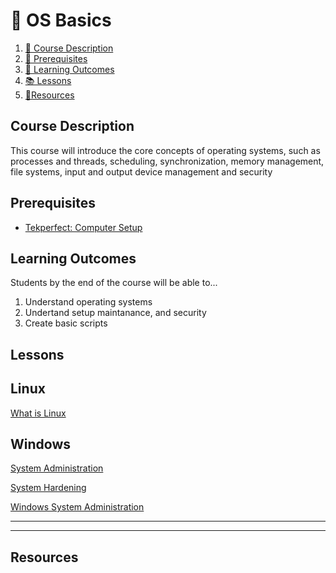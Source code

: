 # **💾 OS Basics**

1. [📝 Course Description](#course-description)
2. [🎯 Prerequisites](#prerequisites)
3. [🔮 Learning Outcomes](#learning-outcomes)
4. [📚 Lessons](#lessons)
5. [💼Resources](#resources)


## Course Description <!-- {docsify-ignore} -->

This course will introduce the core concepts of operating systems, such as processes and threads, scheduling, synchronization, memory management, file systems, input and output device management and security

## Prerequisites <!-- {docsify-ignore} -->

* [Tekperfect: Computer Setup](/lessons/computer-setup.md)

## Learning Outcomes <!-- {docsify-ignore} -->

Students by the end of the course will be able to...

1. Understand operating systems
1. Undertand setup maintanance, and security
1. Create basic scripts

## Lessons <!-- {docsify-ignore} -->


## Linux
[What is Linux]()

## Windows

[System Administration](/coursses/02-Os_Basics/lessons/linux-system-administration.md)

[System Hardening](/courses/02-Os_Basics/lessons/linux-system-hardening.md)




[Windows System Administration](/courses/03-System_Administration/lessons/windows-system-administration)

---
---

## Resources <!-- {docsify-ignore} -->



